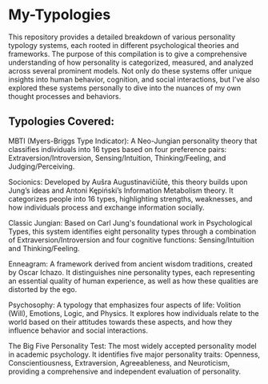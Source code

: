 # My-Typologies
This repository provides a detailed breakdown of various personality typology systems, each rooted in different psychological theories and frameworks. The purpose of this compilation is to give a comprehensive understanding of how personality is categorized, measured, and analyzed across several prominent models. Not only do these systems offer unique insights into human behavior, cognition, and social interactions, but I’ve also explored these systems personally to dive into the nuances of my own thought processes and behaviors.

## Typologies Covered:
MBTI (Myers-Briggs Type Indicator): A Neo-Jungian personality theory that classifies individuals into 16 types based on four preference pairs: Extraversion/Introversion, Sensing/Intuition, Thinking/Feeling, and Judging/Perceiving.

Socionics: Developed by Aušra Augustinavičiūtė, this theory builds upon Jung’s ideas and Antoni Kępiński’s Information Metabolism theory. It categorizes people into 16 types, highlighting strengths, weaknesses, and how individuals process and exchange information socially.

Classic Jungian: Based on Carl Jung's foundational work in Psychological Types, this system identifies eight personality types through a combination of Extraversion/Introversion and four cognitive functions: Sensing/Intuition and Thinking/Feeling.

Enneagram: A framework derived from ancient wisdom traditions, created by Oscar Ichazo. It distinguishes nine personality types, each representing an essential quality of human experience, as well as how these qualities are distorted by the ego.

Psychosophy: A typology that emphasizes four aspects of life: Volition (Will), Emotions, Logic, and Physics. It explores how individuals relate to the world based on their attitudes towards these aspects, and how they influence behavior and social interactions.

The Big Five Personality Test: The most widely accepted personality model in academic psychology. It identifies five major personality traits: Openness, Conscientiousness, Extraversion, Agreeableness, and Neuroticism, providing a comprehensive and independent evaluation of personality.
